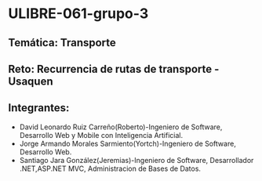 # ULIBRE-061-grupo-3
## Temática: Transporte
## Reto: Recurrencia de rutas de transporte - Usaquen
## Integrantes:
+ David Leonardo Ruiz Carreño(Roberto)-Ingeniero de Software, Desarrollo Web y Mobile con Inteligencia Artificial.
+ Jorge Armando Morales Sarmiento(Yortch)-Ingeniero de Software, Desarrollo Web.
+ Santiago Jara González(Jeremias)-Ingeniero de Software, Desarrollador .NET,ASP.NET MVC, Administracion de Bases de Datos.
